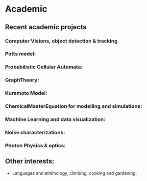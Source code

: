 # Academic

## Recent academic projects

### Computer Visions, object detection & tracking

### Potts model:
  
### Probabilistic Cellular Automata:
  
### GraphTheory:

### Kuramoto Model:

### ChemicalMasterEquation for modelling and simulations:

### Machine Learning and data visualization:

### Noise characterizations:
  
### Photon Physics & optics:


## Other interests:

- Languages and ethimology, climbing, cooking and gardening.
